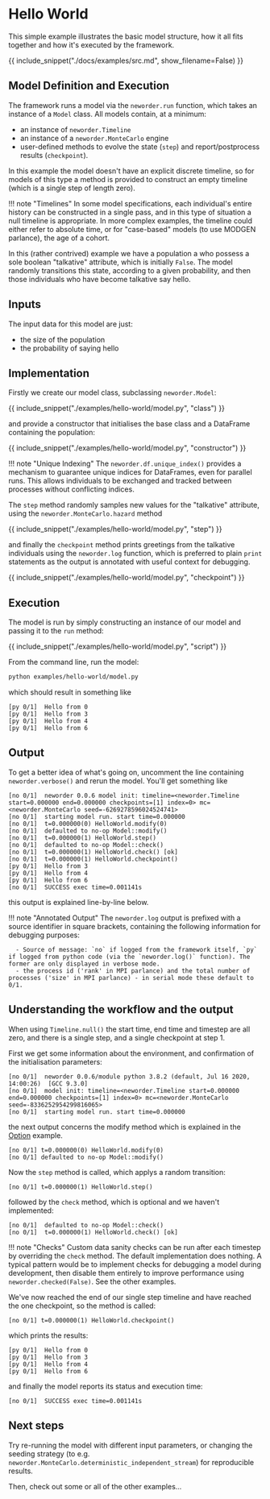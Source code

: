 # Hello World

This simple example illustrates the basic model structure, how it all fits together and how it's executed by the framework.

{{ include_snippet("./docs/examples/src.md", show_filename=False) }}

## Model Definition and Execution

The framework runs a model via the `neworder.run` function, which takes an instance of a `Model` class. All models contain, at a minimum:

- an instance of `neworder.Timeline`
- an instance of a `neworder.MonteCarlo` engine
- user-defined methods to evolve the state (`step`) and report/postprocess results (`checkpoint`).

In this example the model doesn't have an explicit discrete timeline, so for models of this type a method is provided to construct an empty timeline (which is a single step of length zero).

!!! note "Timelines"
    In some model specifications, each individual's entire history can be constructed in a single pass, and in this type of situation a null timeline is appropriate. In more complex examples, the timeline could either refer to absolute time, or for "case-based" models (to use MODGEN parlance), the age of a cohort.

In this (rather contrived) example we have a population a who possess a sole boolean "talkative" attribute, which is initially `False`. The model randomly transitions this state, according to a given probability, and then those individuals who have become talkative say hello.

## Inputs

The input data for this model are just:

- the size of the population
- the probability of saying hello

## Implementation

Firstly we create our model class, subclassing `neworder.Model`:

{{ include_snippet("./examples/hello-world/model.py", "class") }}

and provide a constructor that initialises the base class and a DataFrame containing the population:

{{ include_snippet("./examples/hello-world/model.py", "constructor") }}

!!! note "Unique Indexing"
    The `neworder.df.unique_index()` provides a mechanism to guarantee unique indices for DataFrames, even for parallel runs. This allows individuals to be exchanged and tracked between processes without conflicting indices.

The `step` method randomly samples new values for the "talkative" attribute, using the `neworder.MonteCarlo.hazard` method

{{ include_snippet("./examples/hello-world/model.py", "step") }}

and finally the `checkpoint` method prints greetings from the talkative individuals using the `neworder.log` function, which is preferred to plain `print` statements as the output is annotated with useful context for debugging.

{{ include_snippet("./examples/hello-world/model.py", "checkpoint") }}

## Execution

The model is run by simply constructing an instance of our model and passing it to the `run` method:

{{ include_snippet("./examples/hello-world/model.py", "script") }}

From the command line, run the model:

```bash
python examples/hello-world/model.py
```

which should result in something like

```text
[py 0/1]  Hello from 0
[py 0/1]  Hello from 3
[py 0/1]  Hello from 4
[py 0/1]  Hello from 6
```

## Output

To get a better idea of what's going on, uncomment the line containing `neworder.verbose()` and rerun the model. You'll get something like

```text
[no 0/1]  neworder 0.0.6 model init: timeline=<neworder.Timeline start=0.000000 end=0.000000 checkpoints=[1] index=0> mc=<neworder.MonteCarlo seed=-6269278596024524741>
[no 0/1]  starting model run. start time=0.000000
[no 0/1]  t=0.000000(0) HelloWorld.modify(0)
[no 0/1]  defaulted to no-op Model::modify()
[no 0/1]  t=0.000000(1) HelloWorld.step()
[no 0/1]  defaulted to no-op Model::check()
[no 0/1]  t=0.000000(1) HelloWorld.check() [ok]
[no 0/1]  t=0.000000(1) HelloWorld.checkpoint()
[py 0/1]  Hello from 3
[py 0/1]  Hello from 4
[py 0/1]  Hello from 6
[no 0/1]  SUCCESS exec time=0.001141s
```

this output is explained line-by-line below.

!!! note "Annotated Output"
    The `neworder.log` output is prefixed with a source identifier in square brackets, containing the following information for debugging purposes:

      - Source of message: `no` if logged from the framework itself, `py` if logged from python code (via the `neworder.log()` function). The former are only displayed in verbose mode.
      - the process id ('rank' in MPI parlance) and the total number of processes ('size' in MPI parlance) - in serial mode these default to 0/1.

## Understanding the workflow and the output

When using `Timeline.null()` the start time, end time and timestep are all zero, and there is a single step, and a single checkpoint at step 1.

First we get some information about the environment, and confirmation of the initialisation parameters:

```text
[no 0/1]  neworder 0.0.6/module python 3.8.2 (default, Jul 16 2020, 14:00:26)  [GCC 9.3.0]
[no 0/1]  model init: timeline=<neworder.Timeline start=0.000000 end=0.000000 checkpoints=[1] index=0> mc=<neworder.MonteCarlo seed=-8336252954299816065>
[no 0/1]  starting model run. start time=0.000000
```

the next output concerns the modify method which is explained in the [Option](./option.md) example.

```text
[no 0/1] t=0.000000(0) HelloWorld.modify(0)
[no 0/1] defaulted to no-op Model::modify()
```

Now the `step` method is called, which applys a random transition:

```text
[no 0/1] t=0.000000(1) HelloWorld.step()
```

followed by the `check` method, which is optional and we haven't implemented:

```text
[no 0/1]  defaulted to no-op Model::check()
[no 0/1]  t=0.000000(1) HelloWorld.check() [ok]
```

!!! note "Checks"
    Custom data sanity checks can be run after each timestep by overriding the `check` method. The default implementation does nothing. A typical pattern would be to implement checks for debugging a model during development, then disable them entirely to improve performance using `neworder.checked(False)`. See the other examples.

We've now reached the end of our single step timeline and have reached the one checkpoint, so the method is called:

```text
[no 0/1] t=0.000000(1) HelloWorld.checkpoint()
```

which prints the results:

```text
[py 0/1]  Hello from 0
[py 0/1]  Hello from 3
[py 0/1]  Hello from 4
[py 0/1]  Hello from 6
```

and finally the model reports its status and execution time:

```text
[no 0/1]  SUCCESS exec time=0.001141s
```


## Next steps

Try re-running the model with different input parameters, or changing the seeding strategy (to e.g. `neworder.MonteCarlo.deterministic_independent_stream`) for reproducible results.

Then, check out some or all of the other examples...

